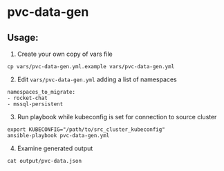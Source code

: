 # pvc-data-gen

## Usage:

1. Create your own copy of vars file 
```
cp vars/pvc-data-gen.yml.example vars/pvc-data-gen.yml
```

2. Edit `vars/pvc-data-gen.yml` adding a list of namespaces
```
namespaces_to_migrate:
- rocket-chat
- mssql-persistent
```

3. Run playbook while kubeconfig is set for connection to source cluster
```
export KUBECONFIG="/path/to/src_cluster_kubeconfig"
ansible-playbook pvc-data-gen.yml
```

4. Examine generated output
```
cat output/pvc-data.json  
```
